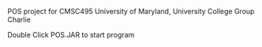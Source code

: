 POS project for CMSC495 University of Maryland, University College Group Charlie

Double Click POS.JAR to start program
